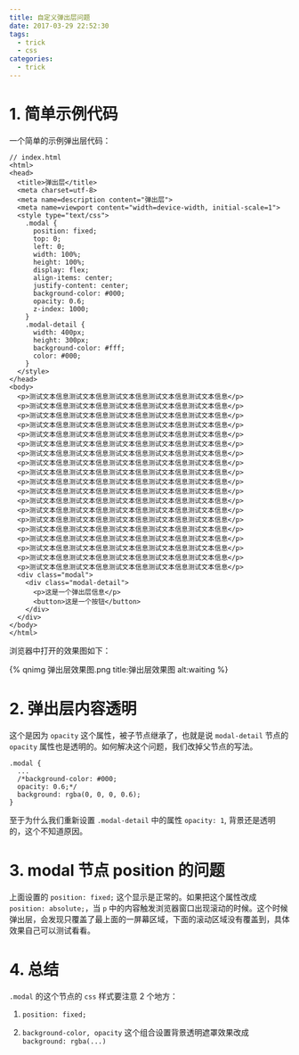 ```yaml
---
title: 自定义弹出层问题
date: 2017-03-29 22:52:30
tags:
  - trick
  - css
categories:
  - trick
---
```


# 1. 简单示例代码

一个简单的示例弹出层代码：

```
// index.html
<html>
<head>
  <title>弹出层</title>
  <meta charset=utf-8>
  <meta name=description content="弹出层">
  <meta name=viewport content="width=device-width, initial-scale=1">
  <style type="text/css">
    .modal {
      position: fixed;
      top: 0;
      left: 0;
      width: 100%;
      height: 100%;
      display: flex;
      align-items: center;
      justify-content: center;
      background-color: #000;
      opacity: 0.6;
      z-index: 1000;
    }
    .modal-detail {
      width: 400px;
      height: 300px;
      background-color: #fff;
      color: #000;
    }
  </style>
</head>
<body>
  <p>测试文本信息测试文本信息测试文本信息测试文本信息测试文本信息</p>
  <p>测试文本信息测试文本信息测试文本信息测试文本信息测试文本信息</p>
  <p>测试文本信息测试文本信息测试文本信息测试文本信息测试文本信息</p>
  <p>测试文本信息测试文本信息测试文本信息测试文本信息测试文本信息</p>
  <p>测试文本信息测试文本信息测试文本信息测试文本信息测试文本信息</p>
  <p>测试文本信息测试文本信息测试文本信息测试文本信息测试文本信息</p>
  <p>测试文本信息测试文本信息测试文本信息测试文本信息测试文本信息</p>
  <p>测试文本信息测试文本信息测试文本信息测试文本信息测试文本信息</p>
  <p>测试文本信息测试文本信息测试文本信息测试文本信息测试文本信息</p>
  <p>测试文本信息测试文本信息测试文本信息测试文本信息测试文本信息</p>
  <p>测试文本信息测试文本信息测试文本信息测试文本信息测试文本信息</p>
  <p>测试文本信息测试文本信息测试文本信息测试文本信息测试文本信息</p>
  <p>测试文本信息测试文本信息测试文本信息测试文本信息测试文本信息</p>
  <p>测试文本信息测试文本信息测试文本信息测试文本信息测试文本信息</p>
  <p>测试文本信息测试文本信息测试文本信息测试文本信息测试文本信息</p>
  <p>测试文本信息测试文本信息测试文本信息测试文本信息测试文本信息</p>
  <p>测试文本信息测试文本信息测试文本信息测试文本信息测试文本信息</p>
  <p>测试文本信息测试文本信息测试文本信息测试文本信息测试文本信息</p>
  <p>测试文本信息测试文本信息测试文本信息测试文本信息测试文本信息</p>
  <div class="modal">
    <div class="modal-detail">
      <p>这是一个弹出层信息</p>
      <button>这是一个按钮</button>
    </div>
  </div>
</body>
</html>
```

浏览器中打开的效果图如下：

{% qnimg 弹出层效果图.png title:弹出层效果图 alt:waiting  %}

# 2. 弹出层内容透明

这个是因为 `opacity` 这个属性，被子节点继承了，也就是说 `modal-detail` 节点的 `opacity` 属性也是透明的。如何解决这个问题，我们改掉父节点的写法。

```
.modal {
  ...
  /*background-color: #000;
  opacity: 0.6;*/
  background: rgba(0, 0, 0, 0.6);
}
```

至于为什么我们重新设置 `.modal-detail` 中的属性 `opacity: 1`, 背景还是透明的，这个不知道原因。

# 3. modal 节点 position 的问题

上面设置的 `position: fixed;` 这个显示是正常的。如果把这个属性改成 `position: absolute;`，当 `p` 中的内容触发浏览器窗口出现滚动的时候。这个时候弹出层，会发现只覆盖了最上面的一屏幕区域，下面的滚动区域没有覆盖到，具体效果自己可以测试看看。

# 4. 总结

`.modal` 的这个节点的 `css` 样式要注意 2 个地方：

1. `position: fixed;`

2. `background-color, opacity` 这个组合设置背景透明遮罩效果改成 `background: rgba(...)`